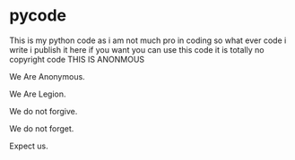 # pycode
This is my python code as i am not much pro in coding so what ever code i write i publish it here  if you want you can use this code it is totally no copyright code 
THIS IS ANONMOUS




We Are Anonymous.

We Are Legion.

We do not forgive.

We do not forget.

Expect us.
